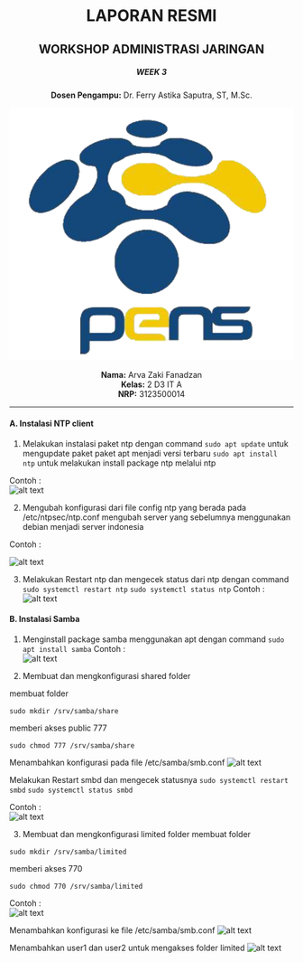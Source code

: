 <div align="center">
  <h1>LAPORAN RESMI</h1>
  <h2>WORKSHOP ADMINISTRASI JARINGAN</h2>
  <h5>WEEK 3</h5>
</div>

<p align="center"><b>Dosen Pengampu:</b> Dr. Ferry Astika Saputra, ST, M.Sc.</p>

<p align="center">
  <img src="./img/pens.png" alt="alt text">
</p>

<p align="center">
  <b>Nama:</b> Arva Zaki Fanadzan <br>
  <b>Kelas:</b> 2 D3 IT A <br>
  <b>NRP:</b> 3123500014
</p>

---

#### A. Instalasi NTP client 
1. Melakukan instalasi paket ntp dengan command
``` sudo apt update ``` untuk mengupdate paket paket apt menjadi versi terbaru
``` sudo apt install ntp ``` untuk melakukan install package ntp melalui ntp

Contoh : <br>
![alt text](./img/ntp1.png)

2. Mengubah konfigurasi dari file config ntp yang berada pada /etc/ntpsec/ntp.conf
mengubah server yang sebelumnya menggunakan debian menjadi server indonesia

Contoh : <br>

![alt text](./img/ntp2.png)

3. Melakukan Restart ntp dan mengecek status dari ntp dengan command
``` sudo systemctl restart ntp ```
``` sudo systemctl status ntp ```
Contoh : <br>
![alt text](./img/ntp3.png)

#### B. Instalasi Samba
1. Menginstall package samba menggunakan apt dengan command
``` sudo apt install samba ```
Contoh : <br>
![alt text](./img/samba1.png)

2. Membuat dan mengkonfigurasi shared folder

membuat folder
``` 
sudo mkdir /srv/samba/share
```
memberi akses public 777
```
sudo chmod 777 /srv/samba/share
```

Menambahkan konfigurasi pada file /etc/samba/smb.conf
![alt text](./img/samba2.png)

Melakukan Restart smbd dan mengecek statusnya
``` sudo systemctl restart smbd ```
``` sudo systemctl status smbd ```

Contoh : <br>
![alt text](./img/samba3.png)

3. Membuat dan mengkonfigurasi limited folder
membuat folder
``` 
sudo mkdir /srv/samba/limited
```
memberi akses 770
```
sudo chmod 770 /srv/samba/limited
```

Contoh : <br>
![alt text](./img/samba4.png)

Menambahkan konfigurasi ke file /etc/samba/smb.conf
![alt text](./img/samba5.png)

Menambahkan user1 dan user2 untuk mengakses folder limited
![alt text](./img/samba6.png)
